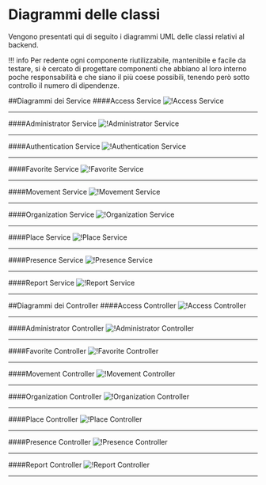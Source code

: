 # Diagrammi delle classi
Vengono presentati qui di seguito i diagrammi UML delle classi relativi al backend.  

!!! info
    Per redente ogni componente riutilizzabile, mantenibile e facile da testare, si è cercato di progettare componenti che abbiano al loro interno poche responsabilità e che siano il più coese possibili, tenendo però sotto controllo il numero di dipendenze.

##Diagrammi dei Service
####Access Service
![!Access Service](../Immagini/Backend/Classi/AccessService.png)
___
####Administrator Service
![!Administrator Service](../Immagini/Backend/Classi/AdministratorService.png)
___
####Authentication Service
![!Authentication Service](../Immagini/Backend/Classi/AuthenticationService.png)
___
####Favorite Service
![!Favorite Service](../Immagini/Backend/Classi/FavoriteService.png)
___
####Movement Service
![!Movement Service](../Immagini/Backend/Classi/MovementService.png)
___
####Organization Service
![!Organization Service](../Immagini/Backend/Classi/OrganizationService.png)
___
####Place Service
![!Place Service](../Immagini/Backend/Classi/PlaceService.png)
___
####Presence Service
![!Presence Service](../Immagini/Backend/Classi/PresenceService.png)
___
####Report Service
![!Report Service](../Immagini/Backend/Classi/ReportService.png)
___

##Diagrammi dei Controller
####Access Controller
![!Access Controller](../Immagini/Backend/Classi/AccessAPI.png)
___
####Administrator Controller
![!Administrator Controller](../Immagini/Backend/Classi/AdministratorApi.png)
___
####Favorite Controller
![!Favorite Controller](../Immagini/Backend/Classi/FavoriteAPI.png)
___
####Movement Controller
![!Movement Controller](../Immagini/Backend/Classi/MovementAPI.png)
___
####Organization Controller
![!Organization Controller](../Immagini/Backend/Classi/OrganizationAPI.png)
___
####Place Controller
![!Place Controller](../Immagini/Backend/Classi/PlaceAPI.png)
___
####Presence Controller
![!Presence Controller](../Immagini/Backend/Classi/PresenceAPI.png)
___
####Report Controller
![!Report Controller](../Immagini/Backend/Classi/ReportAPI.png)
___
